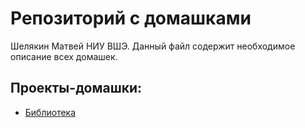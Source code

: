 # Репозиторий с домашками   
Шелякин Матвей НИУ ВШЭ. Данный файл содержит необходимое описание всех домашек.

## Проекты-домашки:

- [Библиотека](library/README.md)
